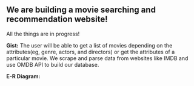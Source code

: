 ## We are building a movie searching and recommendation website!

All the things are in progress! 

**Gist:** The user will be able to get a list of movies depending on the attributes(eg, genre, actors, and directors) or get the attributes of a particular movie. We scrape and parse data from websites like IMDB and use OMDB API to build our database. 

**E-R Diagram:**